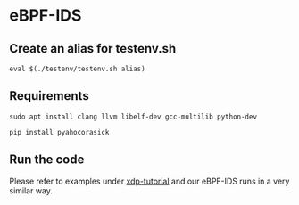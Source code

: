 # eBPF-IDS

## Create an alias for testenv.sh
`eval $(./testenv/testenv.sh alias)`

## Requirements
`sudo apt install clang llvm libelf-dev gcc-multilib python-dev`

`pip install pyahocorasick`

## Run the code
Please refer to examples under [xdp-tutorial](https://github.com/xdp-project/xdp-tutorial) and our eBPF-IDS runs in a very similar way.
